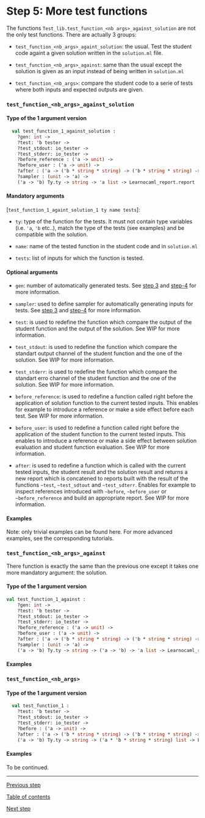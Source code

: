 # Step 5: More test functions

The functions `Test_lib.test_function_<nb args>_against_solution` are not the
only test functions. There are actually 3 groups:

* `test_function_<nb_args>_againt_solution`: the usual. Test the student code againt a
  given solution written in the `solution.ml` file.

* `test_function_<nb_args>_against`: same than the usual except the solution is given as an input instead of being written in `solution.ml`

* `test_function_<nb_args>`: compare the student code to a serie of tests where both inputs and expected outputs are given.


### `test_function_<nb_args>_against_solution`

#### Type of the 1 argument version
```ocaml
  val test_function_1_against_solution :
	?gen: int ->
	?test: 'b tester ->
	?test_stdout: io_tester ->
	?test_stderr: io_tester ->
	?before_reference : ('a -> unit) ->
	?before_user : ('a -> unit) ->
	?after : ('a -> ('b * string * string) -> ('b * string * string) -> Learnocaml_report.report) ->
	?sampler : (unit -> 'a) ->
	('a -> 'b) Ty.ty -> string -> 'a list -> Learnocaml_report.report
```

#### Mandatory arguments
[`test_function_1_againt_solution_1 ty name tests`]:

* `ty`: type of the function for the tests. It must not contain type variables (i.e. `'a`, `'b` etc..), match the type of the tests (see examples) and be compatible with the solution.

* `name`: name of the tested function in the student code and in `solution.ml`

* `tests`: list of inputs for which the function is tested.

#### Optional arguments

* `gen`: number of automatically generated tests. See [step
  3](https://github.com/ocaml-sf/learn-ocaml/blob/master/docs/tutorials/step-3.md)
  and
  [step-4](https://github.com/ocaml-sf/learn-ocaml/blob/master/docs/tutorials/step-4.md)
  for more information.

* `sampler`: used to define sampler for automatically generating
  inputs for tests. See [step
  3](https://github.com/ocaml-sf/learn-ocaml/blob/master/docs/tutorials/step-3.md)
  and
  [step-4](https://github.com/ocaml-sf/learn-ocaml/blob/master/docs/tutorials/step-4.md)
  for more information.

* `test`: is used to redefine the function which compare the output of
  the student function and the output of the solution. See WIP for
  more information.

* `test_stdout`: is used to redefine the function which compare the
  standart output channel of the student function and the one of the
  solution. See WIP for more information.

* `test_stderr`: is used to redefine the function which compare the
  standart erro channel of the student function and the one of the
  solution. See WIP for more information.

* `before_reference`: is used to redefine a function called right
  before the application of solution function to the current tested
  inputs. This enables for example to introduce a reference or make a
  side effect before each test. See WIP for more information.

* `before_user`: is used to redefine a function called right before
  the application of the student function to the current tested
  inputs. This enables to introduce a reference or make a side effect
  between solution evaluation and student function evaluation. See WIP
  for more information.

* `after`: is used to redefine a function which is called with the
    current tested inputs, the student result and the solution result
    and returns a new report which is concatened to reports built with
    the result of the functions `~test`, `~test_sdtout` and
    `~test_sdterr`.  Enables for example to inspect references
    introduced with `~before`, `~before_user` or `~before_reference`
    and build an appropriate report.  See WIP for more information.

#### Examples

Note: only trivial examples can be found here. For more advanced
examples, see the corresponding tutorials.


### `test_function_<nb_args>_against`

There function is exactly the same than the previous one except it
takes one more mandatory argument: the solution.

#### Type of the 1 argument version
```ocaml
val test_function_1_against :
	?gen: int ->
	?test: 'b tester ->
	?test_stdout: io_tester ->
	?test_stderr: io_tester ->
	?before_reference : ('a -> unit) ->
	?before_user : ('a -> unit) ->
	?after : ('a -> ('b * string * string) -> ('b * string * string) -> Learnocaml_report.report) ->
	?sampler : (unit -> 'a) ->
	('a -> 'b) Ty.ty -> string -> ('a -> 'b) -> 'a list -> Learnocaml_report.report
```

#### Examples

### `test_function_<nb_args>`

#### Type of the 1 argument version

```ocaml
  val test_function_1 :
	?test: 'b tester ->
	?test_stdout: io_tester ->
	?test_stderr: io_tester ->
	?before : ('a -> unit) ->
	?after : ('a -> ('b * string * string) -> ('b * string * string) -> Learnocaml_report.report) ->
	('a -> 'b) Ty.ty -> string -> ('a * 'b * string * string) list -> Learnocaml_report.report
```

#### Examples


To be continued.

---
[Previous step](https://github.com/ocaml-sf/learn-ocaml/blob/master/docs/tutorials/step-4.md)

[Table of contents](https://github.com/ocaml-sf/learn-ocaml/blob/master/docs/howto-write-exercises.md)

[Next step](https://github.com/ocaml-sf/learn-ocaml/blob/master/docs/tutorials/step-6.md)
